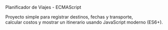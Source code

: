 Planificador de Viajes - ECMAScript

Proyecto simple para registrar destinos, fechas y transporte,  
calcular costos y mostrar un itinerario usando JavaScript moderno (ES6+).
